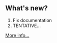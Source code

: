 ## What's new?

1. Fix documentation
2. TENTATIVE...


[More info...](https://github.com/xlcnd/meteoalarmeu/issues?q=is%3Aissue+is%3Aopen+label%3Ainfo)
